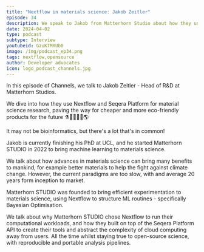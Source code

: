```yaml
---
title: "Nextflow in materials science: Jakob Zeitler"
episode: 34
description: We speak to Jakob from Matterhorn Studio about how they use Nextflow and Seqera Platform in materials science research.
date: 2024-04-02
type: podcast
subtype: Interview
youtubeid: GzuKTMXUb0
image: /img/podcast_ep34.png
tags: nextflow,opensource
author: Developer advocates
icon: logo_podcast_channels.jpg
---
```


In this episode of Channels, we talk to Jakob Zeitler - Head of R&D at Matterhorn Studios.

We dive into how they use Nextflow and Seqera Platform for material science research, paving the way for cheaper and more eco-friendly products for the future ⚗️👩🏻‍🔬🔬🌎

<!-- end-archive-description -->

It may not be bioinformatics, but there's a lot that's in common!

Jakob is currently finishing his PhD at UCL, and he started Matterhorn STUDIO in 2022
to bring machine learning to materials science.

We talk about how advances in materials science can bring many benefits to mankind,
for example better materials to help the fight against climate change.
However, the current paradigms are too slow, with and average 20 years form inception to market.

Matterhorn STUDIO was founded to bring efficient experimentation to materials science,
using Nextflow to structure ML routines - specifically Bayesian Optimisation.

We talk about why Matterhorn STUDIO chose Nextflow to run their computational workloads,
and how they built on top of the Seqera Platform API to create their tools and abstract
the complexity of cloud computing away from users. All the time whilst staying true to
open-source science, with reproducible and portable analysis pipelines.
